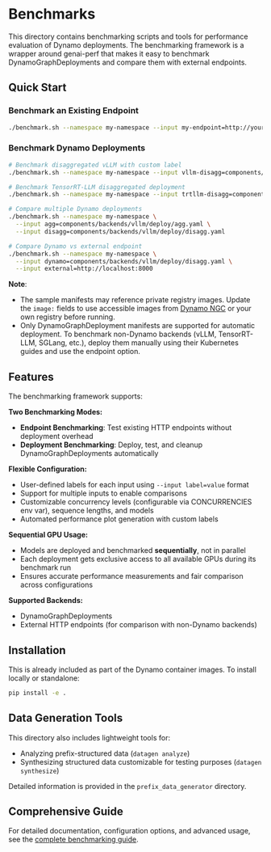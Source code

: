 <!-- # SPDX-FileCopyrightText: Copyright (c) 2025 NVIDIA CORPORATION & AFFILIATES. All rights reserved.
# SPDX-License-Identifier: Apache-2.0
#
# Licensed under the Apache License, Version 2.0 (the "License");
# you may not use this file except in compliance with the License.
# You may obtain a copy of the License at
#
# http://www.apache.org/licenses/LICENSE-2.0
#
# Unless required by applicable law or agreed to in writing, software
# distributed under the License is distributed on an "AS IS" BASIS,
# WITHOUT WARRANTIES OR CONDITIONS OF ANY KIND, either express or implied.
# See the License for the specific language governing permissions and
# limitations under the License. -->

# Benchmarks

This directory contains benchmarking scripts and tools for performance evaluation of Dynamo deployments. The benchmarking framework is a wrapper around genai-perf that makes it easy to benchmark DynamoGraphDeployments and compare them with external endpoints.

## Quick Start

### Benchmark an Existing Endpoint
```bash
./benchmark.sh --namespace my-namespace --input my-endpoint=http://your-endpoint:8000
```

### Benchmark Dynamo Deployments
```bash
# Benchmark disaggregated vLLM with custom label
./benchmark.sh --namespace my-namespace --input vllm-disagg=components/backends/vllm/deploy/disagg.yaml

# Benchmark TensorRT-LLM disaggregated deployment
./benchmark.sh --namespace my-namespace --input trtllm-disagg=components/backends/trtllm/deploy/disagg.yaml

# Compare multiple Dynamo deployments
./benchmark.sh --namespace my-namespace \
  --input agg=components/backends/vllm/deploy/agg.yaml \
  --input disagg=components/backends/vllm/deploy/disagg.yaml

# Compare Dynamo vs external endpoint
./benchmark.sh --namespace my-namespace \
  --input dynamo=components/backends/vllm/deploy/disagg.yaml \
  --input external=http://localhost:8000
```

**Note**:
- The sample manifests may reference private registry images. Update the `image:` fields to use accessible images from [Dynamo NGC](https://catalog.ngc.nvidia.com/orgs/nvidia/teams/ai-dynamo/collections/ai-dynamo/artifacts) or your own registry before running.
- Only DynamoGraphDeployment manifests are supported for automatic deployment. To benchmark non-Dynamo backends (vLLM, TensorRT-LLM, SGLang, etc.), deploy them manually using their Kubernetes guides and use the endpoint option.

## Features

The benchmarking framework supports:

**Two Benchmarking Modes:**
- **Endpoint Benchmarking**: Test existing HTTP endpoints without deployment overhead
- **Deployment Benchmarking**: Deploy, test, and cleanup DynamoGraphDeployments automatically

**Flexible Configuration:**
- User-defined labels for each input using `--input label=value` format
- Support for multiple inputs to enable comparisons
- Customizable concurrency levels (configurable via CONCURRENCIES env var), sequence lengths, and models
- Automated performance plot generation with custom labels

**Sequential GPU Usage:**
- Models are deployed and benchmarked **sequentially**, not in parallel
- Each deployment gets exclusive access to all available GPUs during its benchmark run
- Ensures accurate performance measurements and fair comparison across configurations

**Supported Backends:**
- DynamoGraphDeployments
- External HTTP endpoints (for comparison with non-Dynamo backends)

## Installation

This is already included as part of the Dynamo container images. To install locally or standalone:

```bash
pip install -e .
```

## Data Generation Tools

This directory also includes lightweight tools for:
- Analyzing prefix-structured data (`datagen analyze`)
- Synthesizing structured data customizable for testing purposes (`datagen synthesize`)

Detailed information is provided in the `prefix_data_generator` directory.

## Comprehensive Guide

For detailed documentation, configuration options, and advanced usage, see the [complete benchmarking guide](../docs/benchmarks/benchmarking.md).
